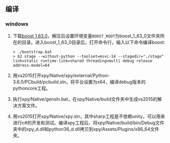 ## 编译

### windows

1. 下载[boost 1.63.0](https://sourceforge.net/projects/boost/files/boost/1.63.0/)，解压后设置环境变量`BOOST_ROOT`为boost\_1\_63\_0文件夹所在的目录。进入boost\_1\_63\_0目录后，打开命令行，输入以下命令编译boost:

   ```
   > ./bootstrap.bat
   > b2 stage --without-python --toolset=msvc-14 --stagedir="./stage" link=static runtime-link=shared threading=multi debug release address-model=64
   ```

2. 用vs2015打开xpy/Native/xpy/external/Python-3.6.0/PCbuild/pcbuild.sln，将平台设置为x64，编译debug版本的pythoncore工程。

3. 执行xpy/Native/gensln.bat，在xpy/Native/build文件夹中生成vs2015的解决方案文件。

4. 用vs2015打开xpy/Native/xpy.sln，其中sharp工程是不依赖unity，可以用来进行c#的开发和测试。编译xpy工程后，将xpy/Native/build/bin/Debug文件夹中的xpy\_d.dll和python36\_d.dll拷贝到xpy/Assets/Plugins/x86\_64文件夹。

